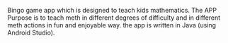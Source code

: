  Bingo game app which is designed to teach kids mathematics. The APP Purpose is to
teach meth in different degrees of difficulty and in different meth actions in fun and
enjoyable way. the app is written in Java (using Android Studio).
